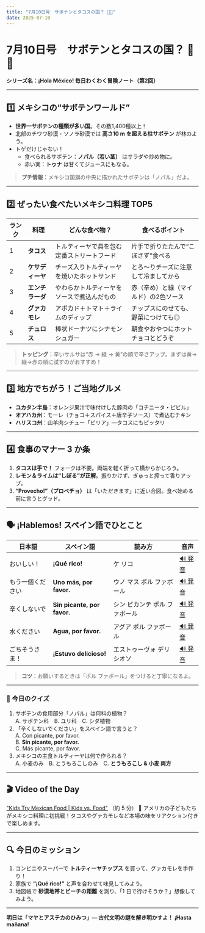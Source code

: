 ```yaml
---
title: "7月10日号　サボテンとタコスの国？ 🌵🌮"
date: 2025-07-10
---
```


# 7月10日号　サボテンとタコスの国？ 🌵🌮
**シリーズ名：¡Hola México! 毎日わくわく冒険ノート（第2回）**

---

## 1️⃣ メキシコの“サボテンワールド”
- **世界一サボテンの種類が多い国**。その数1,400種以上！
- 北部のチワワ砂漠・ソノラ砂漠では **高さ10 m を超える柱サボテン** が林のよう。
- トゲだけじゃない！  
  - 食べられるサボテン：**ノパル（若い茎）** はサラダや炒め物に。  
  - 赤い実：**トゥナ** は甘くてジュースにもなる。

> **プチ情報**：メキシコ国旗の中央に描かれたサボテンは「ノパル」だよ。

---

## 2️⃣ ぜったい食べたいメキシコ料理 TOP5

| ランク | 料理 | どんな食べ物？ | 食べるポイント |
|-------|------|----------------|----------------|
| 1 | **タコス** | トルティーヤで具を包む定番ストリートフード | 片手で折りたたんで“こぼさず”食べる |
| 2 | **ケサディーヤ** | チーズ入りトルティーヤを焼いたホットサンド | とろ〜りチーズに注意して冷ましてから |
| 3 | **エンチラーダ** | やわらかトルティーヤをソースで煮込んだもの | 赤（辛め）と緑（マイルド）の2色ソース |
| 4 | **グァカモレ** | アボカド＋トマト＋ライムのディップ | チップスにのせても、野菜につけても◎ |
| 5 | **チュロス** | 棒状ドーナツにシナモンシュガー | 朝食やおやつにホットチョコとどうぞ |

> **トッピング**：辛いサルサは“赤 → 緑 → 黄”の順で辛さアップ。まずは黄→緑→赤の順に試すのがおすすめ！

---

## 3️⃣ 地方でちがう！ご当地グルメ
- **ユカタン半島**：オレンジ果汁で味付けした豚肉の「コチニータ・ピビル」
- **オアハカ州**：モーレ（チョコ＋スパイス＋唐辛子ソース）で煮込むチキン
- **ハリスコ州**：山羊肉シチュー「ビリア」—タコスにもピッタリ

---

## 4️⃣ 食事のマナー 3 か条
1. **タコスは手で！** フォークは不要。両端を軽く折って横からかじろう。
2. **レモン＆ライムは“しぼる”が正解**。振りかけず、ぎゅっと搾って香りアップ。
3. **“Provecho!”（プロベチョ）** は「いただきます」に近い合図。食べ始める前に言うとグッド。

---

## 🗣️ ¡Hablemos! スペイン語でひとこと

| 日本語 | スペイン語 | 読み方 | 音声 |
|--------|------------|--------|------|
| おいしい！ | **¡Qué rico!** | ケ リコ | [🔊 発音](https://www.spanishdict.com/pronunciation/qu%C3%A9%20rico) |
| もう一個ください | **Uno más, por favor.** | ウノ マス ポル ファボール | [🔊 発音](https://www.spanishdict.com/pronunciation/uno%20m%C3%A1s%20por%20favor) |
| 辛くしないで | **Sin picante, por favor.** | シン ピカンテ ポル ファボール | [🔊 発音](https://www.spanishdict.com/pronunciation/sin%20picante%20por%20favor) |
| 水ください | **Agua, por favor.** | アグア ポル ファボール | [🔊 発音](https://www.spanishdict.com/pronunciation/agua%20por%20favor) |
| ごちそうさま！ | **¡Estuvo delicioso!** | エストゥーヴォ デリシオソ | [🔊 発音](https://www.spanishdict.com/pronunciation/estuvo%20delicioso) |

> **コツ**：お願いするときは「ポル ファボール」をつけると丁寧になるよ。

---

### 🎲 今日のクイズ
1. サボテンの食用部分「ノパル」は何科の植物？  
   A. サボテン科　B. ユリ科　C. シダ植物  
2. 「辛くしないでください」をスペイン語で言うと？  
   A. Con picante, por favor.  
   B. **Sin picante, por favor.**  
   C. Más picante, por favor.  
3. メキシコの主食トルティーヤは何で作られる？  
   A. 小麦のみ　B. とうもろこしのみ　C. **とうもろこし & 小麦 両方**

---

## 🎬 Video of the Day
["Kids Try Mexican Food | Kids vs. Food"](https://www.youtube.com/watch?v=FUYV-44m4zY) （約 5 分）
📝 アメリカの子どもたちがメキシコ料理に初挑戦！タコスやグァカモレなど本場の味をリアクション付きで楽しめます。

---

## 🔍 今日のミッション
1. コンビニやスーパーで **トルティーヤチップス** を買って、グァカモレを手作り！  
2. 家族で **“¡Qué rico!”** と声を合わせて味見してみよう。  
3. 地図帳で **砂漠地帯とビーチの距離** を測り、「1 日で行けそうか？」想像してみよう。

---

**明日は「マヤとアステカのひみつ」— 古代文明の謎を解き明かすよ！ ¡Hasta mañana!**
